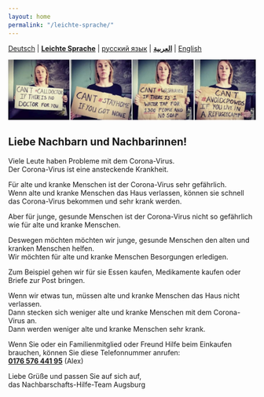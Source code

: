 ```yaml
---
layout: home
permalink: "/leichte-sprache/"
---
```


[Deutsch](/) \| 
[**Leichte Sprache**](/leichte-sprache) \| 
[русский язык](/ru) \|
**[العربية](/ar)** \| 
[English](/en) 

![](/img/soli.jpg)

## Liebe Nachbarn und Nachbarinnen!

Viele Leute haben Probleme mit dem Corona-Virus.  
Der Corona-Virus ist eine ansteckende Krankheit.

Für alte und kranke Menschen ist der Corona-Virus sehr gefährlich.  
Wenn alte und kranke Menschen das Haus verlassen, können sie schnell das Corona-Virus bekommen und sehr krank werden.

Aber für junge, gesunde Menschen ist der Corona-Virus nicht so gefährlich wie für alte und kranke Menschen.

Deswegen möchten möchten wir junge, gesunde Menschen den alten und kranken Menschen helfen.  
Wir möchten für alte und kranke Menschen Besorgungen erledigen.

Zum Beispiel gehen wir für sie Essen kaufen, Medikamente kaufen oder Briefe zur Post bringen.

Wenn wir etwas tun, müssen alte und kranke Menschen das Haus nicht verlassen.  
Dann stecken sich weniger alte und kranke Menschen mit dem Corona-Virus an.  
Dann werden weniger alte und kranke Menschen sehr krank.


Wenn Sie oder ein Familienmitglied oder Freund Hilfe beim Einkaufen brauchen, können Sie diese Telefonnummer anrufen:  
**[0176 576 441 95](tel:+4917657644195)** (Alex)

Liebe Grüße und passen Sie auf sich auf,  
das Nachbarschafts-Hilfe-Team Augsburg

